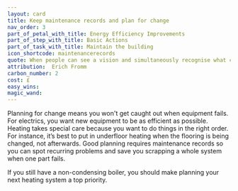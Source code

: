 ```yaml
---
layout: card
title: Keep maintenance records and plan for change
nav_order: 3
part_of_petal_with_title: Energy Efficiency Improvements
part_of_step_with_title: Basic Actions
part_of_task_with_title: Maintain the building
icon_shortcode: maintenancerecords
quote: When people can see a vision and simultaneously recognise what can be done step by step... they will begin to feel encouragement and enthusiasm.
attribution:  Erich Fromm 
carbon_number: 2
cost: £
easy_wins: 
magic_wand: 
---
```


<p>Planning for change means you won't get caught out when equipment fails.  For electrics, you want new equipment to be as efficient as possible.  Heating takes special care because you want to do things in the right order.  For instance, it’s best to put in underfloor heating when the flooring is being changed, not afterwards.  Good planning requires  maintenance records so you can spot recurring problems and save you scrapping a whole system when one part fails. </p><p>If you still have a non-condensing boiler, you should make planning your next heating system a top priority.</p> 
